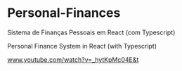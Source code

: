# Personal-Finances
Sistema de Finanças Pessoais em React (com Typescript)

Personal Finance System in React (with Typescript)

www.youtube.com/watch?v=_hytKpMc04E&t
